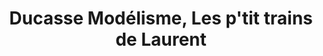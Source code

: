 ---
title: "Ducasse Modélisme, Les p'tit trains de Laurent"
url: /perpignan/ducasse-modelisme-les-ptit-trains-de-laurent/
shop: modèle
---